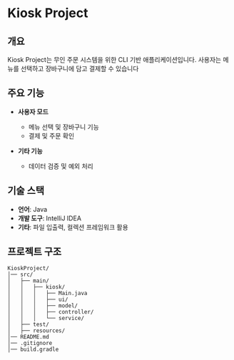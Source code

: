 # Kiosk Project

## 개요

Kiosk Project는 무인 주문 시스템을 위한 CLI 기반 애플리케이션입니다. 사용자는 메뉴를 선택하고 장바구니에 담고 결제할 수 있습니다

## 주요 기능

- **사용자 모드**
  - 메뉴 선택 및 장바구니 기능
  - 결제 및 주문 확인

- **기타 기능**
  - 데이터 검증 및 예외 처리

## 기술 스택

- **언어**: Java
- **개발 도구**: IntelliJ IDEA
- **기타**: 파일 입출력, 컬렉션 프레임워크 활용

## 프로젝트 구조

```
KioskProject/
│── src/
│   ├── main/
│   │   ├── kiosk/
│   │   │   ├── Main.java
│   │   │   ├── ui/
│   │   │   ├── model/
│   │   │   ├── controller/
│   │   │   └── service/
│   ├── test/
│   ├── resources/
│── README.md
│── .gitignore
│── build.gradle
```


